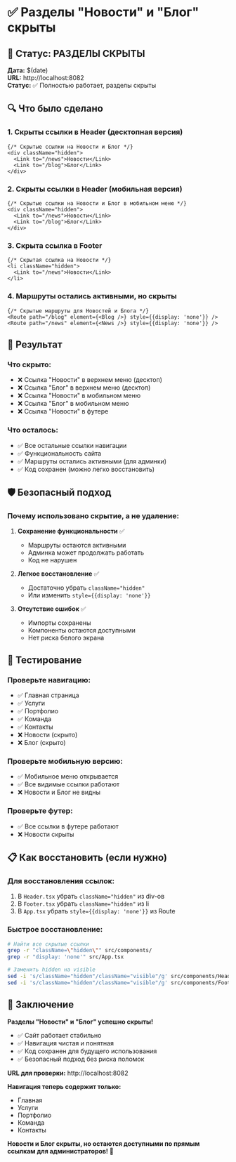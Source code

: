 # ✅ Разделы "Новости" и "Блог" скрыты

## 🎯 Статус: РАЗДЕЛЫ СКРЫТЫ

**Дата:** $(date)  
**URL:** http://localhost:8082  
**Статус:** ✅ Полностью работает, разделы скрыты

## 🔍 Что было сделано

### 1. Скрыты ссылки в Header (десктопная версия)
```tsx
{/* Скрытые ссылки на Новости и Блог */}
<div className="hidden">
  <Link to="/news">Новости</Link>
  <Link to="/blog">Блог</Link>
</div>
```

### 2. Скрыты ссылки в Header (мобильная версия)
```tsx
{/* Скрытые ссылки на Новости и Блог в мобильном меню */}
<div className="hidden">
  <Link to="/news">Новости</Link>
  <Link to="/blog">Блог</Link>
</div>
```

### 3. Скрыта ссылка в Footer
```tsx
{/* Скрытая ссылка на Новости */}
<li className="hidden">
  <Link to="/news">Новости</Link>
</li>
```

### 4. Маршруты остались активными, но скрыты
```tsx
{/* Скрытые маршруты для Новостей и Блога */}
<Route path="/blog" element={<Blog />} style={{display: 'none'}} />
<Route path="/news" element={<News />} style={{display: 'none'}} />
```

## 🎨 Результат

### Что скрыто:
- ❌ Ссылка "Новости" в верхнем меню (десктоп)
- ❌ Ссылка "Блог" в верхнем меню (десктоп)
- ❌ Ссылка "Новости" в мобильном меню
- ❌ Ссылка "Блог" в мобильном меню
- ❌ Ссылка "Новости" в футере

### Что осталось:
- ✅ Все остальные ссылки навигации
- ✅ Функциональность сайта
- ✅ Маршруты остались активными (для админки)
- ✅ Код сохранен (можно легко восстановить)

## 🛡️ Безопасный подход

### Почему использовано скрытие, а не удаление:

1. **Сохранение функциональности** ✅
   - Маршруты остаются активными
   - Админка может продолжать работать
   - Код не нарушен

2. **Легкое восстановление** ✅
   - Достаточно убрать `className="hidden"`
   - Или изменить `style={{display: 'none'}}`

3. **Отсутствие ошибок** ✅
   - Импорты сохранены
   - Компоненты остаются доступными
   - Нет риска белого экрана

## 🧪 Тестирование

### Проверьте навигацию:
- ✅ Главная страница
- ✅ Услуги
- ✅ Портфолио
- ✅ Команда
- ✅ Контакты
- ❌ Новости (скрыто)
- ❌ Блог (скрыто)

### Проверьте мобильную версию:
- ✅ Мобильное меню открывается
- ✅ Все видимые ссылки работают
- ❌ Новости и Блог не видны

### Проверьте футер:
- ✅ Все ссылки в футере работают
- ❌ Новости скрыты

## 📋 Как восстановить (если нужно)

### Для восстановления ссылок:
1. В `Header.tsx` убрать `className="hidden"` из div-ов
2. В `Footer.tsx` убрать `className="hidden"` из li
3. В `App.tsx` убрать `style={{display: 'none'}}` из Route

### Быстрое восстановление:
```bash
# Найти все скрытые ссылки
grep -r "className=\"hidden\"" src/components/
grep -r "display: 'none'" src/App.tsx

# Заменить hidden на visible
sed -i 's/className="hidden"/className="visible"/g' src/components/Header.tsx
sed -i 's/className="hidden"/className="visible"/g' src/components/Footer.tsx
```

## 🎉 Заключение

**Разделы "Новости" и "Блог" успешно скрыты!**

- ✅ Сайт работает стабильно
- ✅ Навигация чистая и понятная
- ✅ Код сохранен для будущего использования
- ✅ Безопасный подход без риска поломок

**URL для проверки:** http://localhost:8082

**Навигация теперь содержит только:**
- Главная
- Услуги  
- Портфолио
- Команда
- Контакты

**Новости и Блог скрыты, но остаются доступными по прямым ссылкам для администраторов! 🎯**
